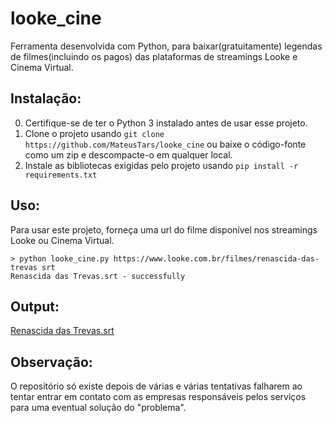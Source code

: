 # looke_cine
Ferramenta desenvolvida com Python, para baixar(gratuitamente) legendas de filmes(incluindo os pagos) das plataformas de streamings Looke e Cinema Virtual.

## Instalação:

0. Certifique-se de ter o Python 3 instalado antes de usar esse projeto.
1. Clone o projeto usando `git clone https://github.com/MateusTars/looke_cine` ou baixe o código-fonte como um zip e descompacte-o em qualquer local.
2. Instale as bibliotecas exigidas pelo projeto usando `pip install -r requirements.txt`

## Uso:

Para usar este projeto, forneça uma url do filme disponível nos streamings Looke ou Cinema Virtual.

```
> python looke_cine.py https://www.looke.com.br/filmes/renascida-das-trevas srt
Renascida das Trevas.srt - successfully
```
## Output:
[Renascida das Trevas.srt](https://gist.github.com/MateusTars/8b63d8ad71514aad6edaf5572e978241)

## Observação: 

O repositório só existe depois de várias e várias tentativas falharem ao tentar entrar em contato com as empresas responsáveis pelos serviços para uma eventual solução do "problema".
